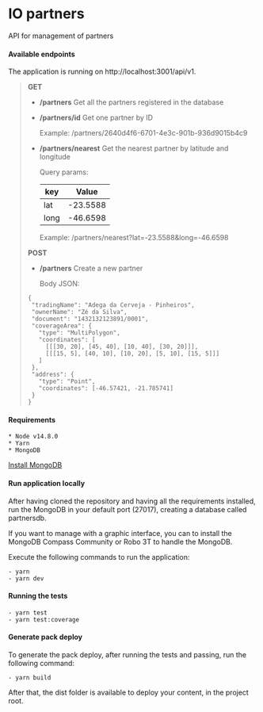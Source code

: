 # IO partners

API for management of partners

#### Available endpoints

The application is running on http://localhost:3001/api/v1.

> **GET**
>
> - **/partners**
>   Get all the partners registered in the database
>
> - **/partners/id**
>   Get one partner by ID
>
>   Example:
>   /partners/2640d4f6-6701-4e3c-901b-936d9015b4c9
>
> - **/partners/nearest**
>   Get the nearest partner by latitude and longitude
>
>   Query params:
>
>   | key  | Value    |
>   | ---- | -------- |
>   | lat  | -23.5588 |
>   | long | -46.6598 |
>
>   Example:
>   /partners/nearest?lat=-23.5588&long=-46.6598
>
> **POST**
>
> - **/partners**
>   Create a new partner
>
>   Body JSON:
>
> ```
> {
>  "tradingName": "Adega da Cerveja - Pinheiros",
>  "ownerName": "Zé da Silva",
>  "document": "1432132123891/0001",
>  "coverageArea": {
>    "type": "MultiPolygon",
>    "coordinates": [
>      [[[30, 20], [45, 40], [10, 40], [30, 20]]],
>      [[[15, 5], [40, 10], [10, 20], [5, 10], [15, 5]]]
>    ]
>  },
>  "address": {
>    "type": "Point",
>    "coordinates": [-46.57421, -21.785741]
>  }
> }
> ```

#### Requirements

    * Node v14.8.0
    * Yarn
    * MongoDB

[Install MongoDB](https://docs.mongodb.com/manual/installation/)

#### Run application locally

After having cloned the repository and having all the requirements installed, run the MongoDB in your default port (27017), creating a database called partnersdb.

If you want to manage with a graphic interface, you can to install the MongoDB Compass Community or Robo 3T to handle the MongoDB.

Execute the following commands to run the application:

    - yarn
    - yarn dev

#### Running the tests

    - yarn test
    - yarn test:coverage

#### Generate pack deploy

To generate the pack deploy, after running the tests and passing, run the following command:

    - yarn build

After that, the dist folder is available to deploy your content, in the project root.
